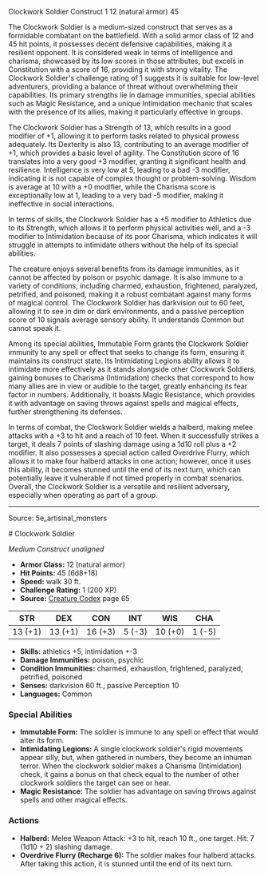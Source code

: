 <MonsterName/>Clockwork Soldier</MonsterName>
<CreatureType/>Construct</CreatureType>
<CR/>1</CR>
<AC/>12 (natural armor)</AC>
<HP/>45</HP>
<summary>The Clockwork Soldier is a medium-sized construct that serves as a formidable combatant on the battlefield. With a solid armor class of 12 and 45 hit points, it possesses decent defensive capabilities, making it a resilient opponent. It is considered weak in terms of intelligence and charisma, showcased by its low scores in those attributes, but excels in Constitution with a score of 16, providing it with strong vitality. The Clockwork Soldier's challenge rating of 1 suggests it is suitable for low-level adventurers, providing a balance of threat without overwhelming their capabilities. Its primary strengths lie in damage immunities, special abilities such as Magic Resistance, and a unique Intimidation mechanic that scales with the presence of its allies, making it particularly effective in groups.</summary>

<detail>

The Clockwork Soldier has a Strength of 13, which results in a good modifier of +1, allowing it to perform tasks related to physical prowess adequately. Its Dexterity is also 13, contributing to an average modifier of +1, which provides a basic level of agility. The Constitution score of 16 translates into a very good +3 modifier, granting it significant health and resilience. Intelligence is very low at 5, leading to a bad -3 modifier, indicating it is not capable of complex thought or problem-solving. Wisdom is average at 10 with a +0 modifier, while the Charisma score is exceptionally low at 1, leading to a very bad -5 modifier, making it ineffective in social interactions.

In terms of skills, the Clockwork Soldier has a +5 modifier to Athletics due to its Strength, which allows it to perform physical activities well, and a -3 modifier to Intimidation because of its poor Charisma, which indicates it will struggle in attempts to intimidate others without the help of its special abilities.

The creature enjoys several benefits from its damage immunities, as it cannot be affected by poison or psychic damage. It is also immune to a variety of conditions, including charmed, exhaustion, frightened, paralyzed, petrified, and poisoned, making it a robust combatant against many forms of magical control. The Clockwork Soldier has darkvision out to 60 feet, allowing it to see in dim or dark environments, and a passive perception score of 10 signals average sensory ability. It understands Common but cannot speak it.

Among its special abilities, Immutable Form grants the Clockwork Soldier immunity to any spell or effect that seeks to change its form, ensuring it maintains its construct state. Its Intimidating Legions ability allows it to intimidate more effectively as it stands alongside other Clockwork Soldiers, gaining bonuses to Charisma (Intimidation) checks that correspond to how many allies are in view or audible to the target, greatly enhancing its fear factor in numbers. Additionally, it boasts Magic Resistance, which provides it with advantage on saving throws against spells and magical effects, further strengthening its defenses.

In terms of combat, the Clockwork Soldier wields a halberd, making melee attacks with a +3 to hit and a reach of 10 feet. When it successfully strikes a target, it deals 7 points of slashing damage using a 1d10 roll plus a +2 modifier. It also possesses a special action called Overdrive Flurry, which allows it to make four halberd attacks in one action; however, once it uses this ability, it becomes stunned until the end of its next turn, which can potentially leave it vulnerable if not timed properly in combat scenarios. Overall, the Clockwork Soldier is a versatile and resilient adversary, especially when operating as part of a group.</detail>



---

Source: 5e_artisinal_monsters

<statblock>
# Clockwork Soldier

*Medium* *Construct* *unaligned*

- **Armor Class:** 12 (natural armor)
- **Hit Points:** 45 (6d8+18)
- **Speed:** walk 30 ft.
- **Challenge Rating:** 1 (200 XP)
- **Source:** [Creature Codex](https://koboldpress.com/kpstore/product/creature-codex-for-5th-edition-dnd) page 65

| STR | DEX | CON | INT | WIS | CHA |
| --- | --- | --- | --- | --- | --- |
| 13 (+1) | 13 (+1) | 16 (+3) | 5 (-3) | 10 (+0) | 1 (-5) |

- **Skills:** athletics +5, intimidation +-3
- **Damage Immunities:** poison, psychic
- **Condition Immunities:** charmed, exhaustion, frightened, paralyzed, petrified, poisoned
- **Senses:** darkvision 60 ft., passive Perception 10
- **Languages:** Common

### Special Abilities

- **Immutable Form:** The soldier is immune to any spell or effect that would alter its form.
- **Intimidating Legions:** A single clockwork soldier's rigid movements appear silly, but, when gathered in numbers, they become an inhuman terror. When the clockwork soldier makes a Charisma (Intimidation) check, it gains a bonus on that check equal to the number of other clockwork soldiers the target can see or hear.
- **Magic Resistance:** The soldier has advantage on saving throws against spells and other magical effects.

### Actions

- **Halberd:** Melee Weapon Attack: +3 to hit, reach 10 ft., one target. Hit: 7 (1d10 + 2) slashing damage.
- **Overdrive Flurry (Recharge 6):** The soldier makes four halberd attacks. After taking this action, it is stunned until the end of its next turn.


</statblock>


